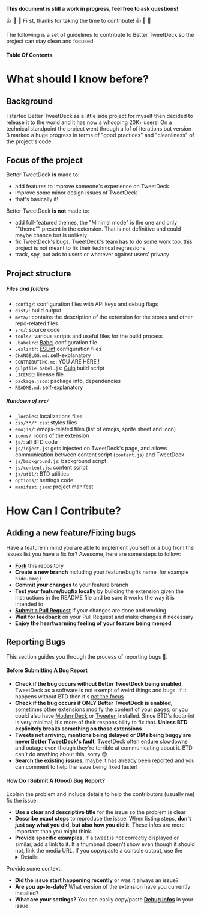 **This document is still a work in progress, feel free to ask questions!**

:thumbsup: :tada: :raised_hands: First, thanks for taking the time to contribute! :thumbsup: :tada: :raised_hands:

The following is a set of guidelines to contribute to Better TweetDeck so the project can stay clean and focused


#### Table Of Contents


# What should I know before?

## Background

I started Better TweetDeck as a little side project for myself then decided to release it to the world and it has now a whooping 20K+ users! On a technical standpoint the project went through a lof of iterations but version 3 marked a huge progress in terms of "good practices" and "cleanliness" of the project's code.

## Focus of the project

Better TweetDeck **is** made to:
- add features to improve someone's experience on TweetDeck
- improve some minor design issues of TweetDeck
- that's basically it!


Better TweetDeck **is not** made to:
- add full-featured themes, the "Minimal mode" is the one and only ""theme"" present in the extension. That is not definitive and could maybe chance but is unlikely
- fix TweetDeck's bugs. TweetDeck's team has to do some work too, this project is not meant to fix their technical regressions
- track, spy, put ads to users or whatever against users' privacy

## Project structure

##### Files and folders

- `config/`: configuration files with API keys and debug flags
- `dist/`: build output
- `meta/`: contains the description of the extension for the stores and other repo-related files
- `src/`: source code
- `tools/`: various scripts and useful files for the build process
- `.babelrc`: [Babel](https://babeljs.io/) configuration file
- `.eslint*`: [ESLint](http://eslint.org/) configuration files
- `CHANGELOG.md`: self-explanatory
- `CONTRIBUTING.md`: YOU ARE HERE !
- `gulpfile.babel.js`: [Gulp](http://gulpjs.com/) build script
- `LICENSE`: license file
- `package.json`: package info, dependencies
- `README.md`: self-explanatory

##### Rundown of `src/`

- `_locales`: localizations files
- `css/**/*.css`: styles files
- `emojis/`: emojis-related files (list of emojis, sprite sheet and icon)
- `icons/`: icons of the extension
- `js/`: all BTD code
- `js/inject.js`: gets injected on TweetDeck's page, and allows communication between content script (`content.js`) and TweetDeck
- `js/background.js`: background script
- `js/content.js`: content script
- `js/util/`: BTD utilities
- `options/`: settings code
- `manifest.json`: project manifest


# How Can I Contribute?

## Adding a new feature/Fixing bugs

Have a feature in mind you are able to implement yourself or a bug from the issues list you have a fix for? Awesome, here are some steps to follow: 

- **[Fork](https://github.com/eramdam/BetterTweetDeck/fork)** this repository
- **Create a new branch** including your feature/bugfix name, for example `hide-emoji`
- **Commit your changes** to your feature branch
- **Test your feature/bugfix locally** by building the extension given the instructions in the README file and be sure it works the way it is intended to
- **[Submit a Pull Request](https://github.com/eramdam/BetterTweetDeck/compare)** if your changes are done and working
- **Wait for feedback** on your Pull Request and make changes if necessary
- **Enjoy the heartwarming feeling of your feature being merged**

## Reporting Bugs

This section guides you through the process of reporting bugs :bug:.

#### Before Submitting A Bug Report

- **Check if the bug occurs without Better TweetDeck being enabled**, TweetDeck as a software is not exempt of weird things and bugs. If it happens without BTD then it's [not the focus](#focus-of-the-project)
- **Check if the bug occurs if ONLY Better TweetDeck is enabled**, sometimes other extensions modify the content of your pages, or you could also have [ModernDeck](https://github.com/dangeredwolf/ModernDeck) or [Tweeten](tweeten.xyz) installed. Since BTD's footprint is very minimal, it's more of their responsibility to fix that. **Unless BTD explicitely breaks something on those extensions**
- **Tweets not arriving, mentions being delayed or DMs being buggy are never Better TweetDeck's fault**, TweetDeck often endure slowdowns and outage even though they're terrible at communicating about it. BTD can't do anything about this, sorry :pensive:
- **Search the [existing issues](https://github.com/issues?page=2&q=is%3Aissue+repo%3Aeramdam%2Fbettertweetdeck&utf8=%E2%9C%93)**, maybe it has already been reported and you can comment to help the issue being fixed faster!

#### How Do I Submit A (Good) Bug Report?

Explain the problem and include details to help the contributors (usually me) fix the issue:

- **Use a clear and descriptive title** for the issue so the problem is clear
- **Describe exact steps** to reproduce the issue. When listing steps, **don't just say what you did, but also how you did it**. These infos are more important than you might think.
- **Provide specific examples**, if a tweet is not correctly displayed or similar, add a link to it. If a thumbnail doesn't show even though it should not, link the media URL. If you copy/paste a console output, use the [<details> element](https://gist.github.com/ericclemmons/b146fe5da72ca1f706b2ef72a20ac39d) for a cleaner issue body

Provide some context:

- **Did the issue start happening recently** or was it always an issue?
- **Are you up-to-date?** What version of the extension have you currently installed?
- **What are your settings?** You can easily copy/paste [**Debug infos**](meta/debug-infos.png) in your issue
